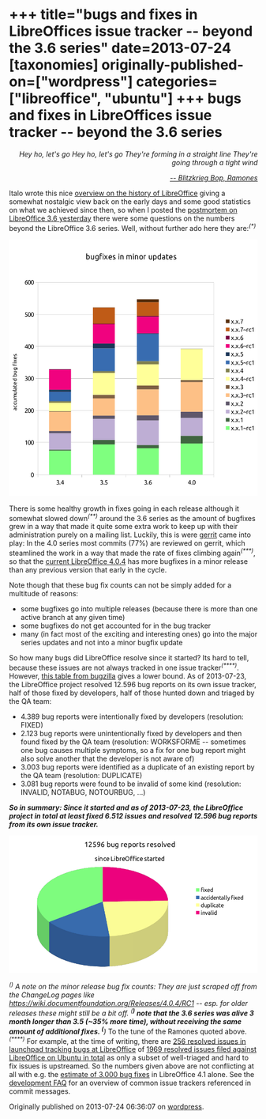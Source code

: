 +++
title="bugs and fixes in LibreOffices issue tracker -- beyond the 3.6 series"
date=2013-07-24
[taxonomies]
originally-published-on=["wordpress"]
categories=["libreoffice", "ubuntu"]
+++
bugs and fixes in LibreOffices issue tracker -- beyond the 3.6 series
=====================================================================

<p style="text-align:right;"><em>Hey ho, let's go</em>
<em> Hey ho, let's go</em>
<em> They're forming in a straight line</em>
<em> They're going through a tight wind</em></p>
<p style="text-align:right;"><a href="http://www.youtube.com/watch?v=ElX7x_qNUYQ"><em>-- Blitzkrieg Bop, Ramones</em></a></p>
<p style="text-align:left;">Italo wrote this nice <a href="http://blog.documentfoundation.org/2013/07/22/getting-close-to-libreoffice-4-1/">overview on the history of LibreOffice</a> giving a somewhat nostalgic view back on the early days and some good statistics on what we achieved since then, so when I posted the <a href="http://skyfromme.wordpress.com/2013/07/23/libreoffice-3-6-7-on-ubuntu-547-bug-fixes-and-zero-known-well-triaged-regressions-against-version-3-6-0-on-release/">postmortem on LibreOffice 3.6 yesterday</a> there were some questions on the numbers beyond the LibreOffice 3.6 series. Well, without further ado here they are:<sup><em>(*)</em></sup></p>
<p style="text-align:left;"><a style="text-align:left;" href="/static/img/wp/2013/07/minorfixesall1.png"><img class="aligncenter size-full wp-image-550" alt="minorfixesall" src="/static/img/wp/2013/07/minorfixesall1.png" width="519" height="519" /></a></p>
There is some healthy growth in fixes going in each release although it somewhat slowed down<sup><em>(**)</em></sup> around the 3.6 series as the amount of bugfixes grew in a way that made it quite some extra work to keep up with their administration purely on a mailing list. Luckily, this is were <a href="https://gerrit.libreoffice.org">gerrit</a> came into play: In the 4.0 series most commits (77%) are reviewed on gerrit, which steamlined the work in a way that made the rate of fixes climbing again<sup><em>(***)</em></sup>, so that the <a href="http://www.libreoffice.org/download">current LibreOffice 4.0.4</a> has more bugfixes in a minor release than any previous version that early in the cycle.

Note though that these bug fix counts can not be simply added for a multitude of reasons:
<ul>
	<li>some bugfixes go into multiple releases (because there is more than one active branch at any given time)</li>
	<li>some bugfixes do not get accounted for in the bug tracker</li>
	<li>many (in fact most of the exciting and interesting ones) go into the major series updates and not into a minor bugfix update</li>
</ul>
So how many bugs did LibreOffice resolve since it started? Its hard to tell, because these issues are not always tracked in one issue tracker<em><sup>(****)</sup></em>. However, <a href="https://bugs.freedesktop.org/report.cgi?x_axis_field=bug_severity&amp;y_axis_field=resolution&amp;z_axis_field=&amp;query_format=report-table&amp;short_desc_type=allwordssubstr&amp;short_desc=&amp;product=LibreOffice&amp;bug_status=UNCONFIRMED&amp;bug_status=NEW&amp;bug_status=ASSIGNED&amp;bug_status=REOPENED&amp;bug_status=RESOLVED&amp;bug_status=VERIFIED&amp;bug_status=CLOSED&amp;bug_status=NEEDINFO&amp;bug_status=PLEASETEST&amp;resolution=FIXED&amp;resolution=INVALID&amp;resolution=WONTFIX&amp;resolution=DUPLICATE&amp;resolution=WORKSFORME&amp;resolution=MOVED&amp;resolution=NOTABUG&amp;resolution=NOTOURBUG&amp;longdesc_type=allwordssubstr&amp;longdesc=&amp;bug_file_loc_type=allwordssubstr&amp;bug_file_loc=&amp;status_whiteboard_type=allwordssubstr&amp;status_whiteboard=&amp;keywords_type=allwords&amp;keywords=&amp;bug_id=&amp;bug_id_type=anyexact&amp;emailtype1=substring&amp;email1=&amp;emailtype2=substring&amp;email2=&amp;emailtype3=substring&amp;email3=&amp;chfieldvalue=&amp;chfieldfrom=&amp;chfieldto=Now&amp;j_top=AND&amp;f1=noop&amp;o1=noop&amp;v1=&amp;format=table&amp;action=wrap">this table from bugzilla</a> gives a lower bound. As of 2013-07-23, the LibreOffice project resolved 12.596 bug reports on its own issue tracker, half of those fixed by developers, half of those hunted down and triaged by the QA team:
<ul>
	<li>4.389 bug reports were intentionally fixed by developers (resolution: FIXED)</li>
	<li>2.123 bug reports were unintentionally fixed by developers and then found fixed by the QA team (resolution: WORKSFORME -- sometimes one bug causes multiple symptoms, so a fix for one bug report might also solve another that the developer is not aware of)</li>
	<li>3.003 bug reports were identified as a duplicate of an existing report by the QA team (resolution: DUPLICATE)</li>
	<li>3.081 bug reports were found to be invalid of some kind (resolution: INVALID, NOTABUG, NOTOURBUG, ...)</li>
</ul>
<em><strong>So in summary: Since it started and as of 2013-07-23, the LibreOffice project in total at least fixed 6.512 issues and resolved 12.596 bug reports from its own issue tracker.</strong></em>

<a href="/static/img/wp/2013/07/resolvedbugs.png"><img class="aligncenter size-full wp-image-549" alt="" src="/static/img/wp/2013/07/resolvedbugs.png" width="519" height="278" /></a><em></em>

<sup><em>(*)</em></sup> A note on the minor release bug fix counts: They are just scraped off from the ChangeLog pages like <a href="https://wiki.documentfoundation.org/Releases/4.0.4/RC1">https://wiki.documentfoundation.org/Releases/4.0.4/RC1</a> -- esp. for older releases these might still be a bit off.
<sup><em>(**)</em></sup> note that the 3.6 series was alive 3 month longer than 3.5 (~35% more time), without receiving the same amount of additional fixes.
<sup><em>(***)</em></sup> To the tune of the Ramones quoted above.
<sup><em>(****)</em></sup> For example, at the time of writing, there are <a href="https://bugs.launchpad.net/ubuntu/+source/libreoffice/?field.searchtext=&amp;orderby=-importance&amp;field.status%3Alist=INVALID&amp;field.status%3Alist=WONTFIX&amp;field.status%3Alist=EXPIRED&amp;field.status%3Alist=FIXCOMMITTED&amp;field.status%3Alist=FIXRELEASED&amp;assignee_option=any&amp;field.assignee=&amp;field.bug_reporter=&amp;field.bug_commenter=&amp;field.subscriber=&amp;field.tag=&amp;field.tags_combinator=ANY&amp;field.status_upstream=resolved_upstream&amp;field.status_upstream=open_upstream&amp;field.status_upstream-empty-marker=1&amp;field.upstream_target=df-libreoffice&amp;field.has_cve.used=&amp;field.omit_dupes.used=&amp;field.affects_me.used=&amp;field.has_patch.used=&amp;field.has_branches.used=&amp;field.has_branches=on&amp;field.has_no_branches.used=&amp;field.has_no_branches=on&amp;field.has_blueprints.used=&amp;field.has_blueprints=on&amp;field.has_no_blueprints.used=&amp;field.has_no_blueprints=on&amp;search=Search">256 resolved issues in launchpad tracking bugs at LibreOffice</a> of <a href="https://bugs.launchpad.net/ubuntu/+source/libreoffice/?field.searchtext=&amp;orderby=-importance&amp;field.status%3Alist=INVALID&amp;field.status%3Alist=EXPIRED&amp;field.status%3Alist=FIXCOMMITTED&amp;field.status%3Alist=FIXRELEASED&amp;assignee_option=any&amp;field.assignee=&amp;field.bug_reporter=&amp;field.bug_commenter=&amp;field.subscriber=&amp;field.tag=&amp;field.tags_combinator=ANY&amp;field.status_upstream=pending_bugwatch&amp;field.status_upstream=hide_upstream&amp;field.status_upstream=resolved_upstream&amp;field.status_upstream=open_upstream&amp;field.status_upstream-empty-marker=1&amp;field.upstream_target=df-libreoffice&amp;field.has_cve.used=&amp;field.omit_dupes.used=&amp;field.affects_me.used=&amp;field.has_patch.used=&amp;field.has_branches.used=&amp;field.has_branches=on&amp;field.has_no_branches.used=&amp;field.has_no_branches=on&amp;field.has_blueprints.used=&amp;field.has_blueprints=on&amp;field.has_no_blueprints.used=&amp;field.has_no_blueprints=on&amp;search=Search">1969 resolved issues filed against LibreOffice on Ubuntu in total</a> as only a subset of well-triaged and hard to fix issues is upstreamed. So the numbers given above are not conflicting at all with e.g. the <a href="https://www.libreoffice.org/download/4-1-new-features-and-fixes/">estimate of 3.000 bug fixes</a> in LibreOffice 4.1 alone. See the <a href="https://wiki.documentfoundation.org/Development/FAQ#What_are_those_.23iXXXX.23.2Ffdo.23XXXX.2Fetc._comments.3F">development FAQ</a> for an overview of common issue trackers referenced in commit messages.

Originally published on 2013-07-24 06:36:07 on [wordpress](https://skyfromme.wordpress.com/2013/07/24/bugs-and-fixes-in-libreoffice-beyond-the-3-6-series/).
